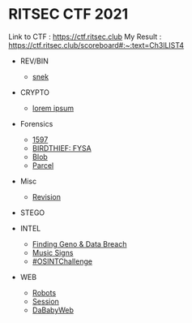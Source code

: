 # RITSEC CTF 2021

Link to CTF : https://ctf.ritsec.club
My Result : https://ctf.ritsec.club/scoreboard#:~:text=Ch3lLIST4

- REV/BIN

  - [snek](https://github.com/Ch3lLIST4/CTF-Writeups-2021/blob/main/RITSEC-CTF-2021/snek.md)
- CRYPTO

  - [lorem ipsum](https://github.com/Ch3lLIST4/CTF-Writeups-2021/blob/main/RITSEC-CTF-2021/lorem%20ipsum.md)
- Forensics

  - [1597](https://github.com/Ch3lLIST4/CTF-Writeups-2021/blob/main/RITSEC-CTF-2021/1597.md)
  - [BIRDTHIEF: FYSA](https://github.com/Ch3lLIST4/CTF-Writeups-2021/blob/main/RITSEC-CTF-2021/BIRDTHIEF%20FYSA.md)
  - [Blob](https://github.com/Ch3lLIST4/CTF-Writeups-2021/blob/main/RITSEC-CTF-2021/Blob.md)
  - [Parcel](https://github.com/Ch3lLIST4/CTF-Writeups-2021/blob/main/RITSEC-CTF-2021/Parcel.md)
- Misc

  - [Revision](https://github.com/Ch3lLIST4/CTF-Writeups-2021/blob/main/RITSEC-CTF-2021/Revision.md)
- STEGO


- INTEL

  - [Finding Geno & Data Breach](https://github.com/Ch3lLIST4/CTF-Writeups-2021/blob/main/RITSEC-CTF-2021/Finding%20Geno%26Data%20Breach.md)
  - [Music Signs](https://github.com/Ch3lLIST4/CTF-Writeups-2021/blob/main/RITSEC-CTF-2021/Music%20Signs.md)
  - [#OSINTChallenge](https://github.com/Ch3lLIST4/CTF-Writeups-2021/blob/main/RITSEC-CTF-2021/%23OSINTChallenge.md)
- WEB

  - [Robots](https://github.com/Ch3lLIST4/CTF-Writeups-2021/blob/main/RITSEC-CTF-2021/Robots.md)
  - [Session](https://github.com/Ch3lLIST4/CTF-Writeups-2021/blob/main/RITSEC-CTF-2021/Session.md)
  - [DaBabyWeb](https://github.com/Ch3lLIST4/CTF-Writeups-2021/blob/main/RITSEC-CTF-2021/DababyWeb.md)
